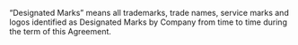 “Designated Marks” means all trademarks, trade names, service marks and logos identified as Designated Marks by Company from time to time during the term of this Agreement.